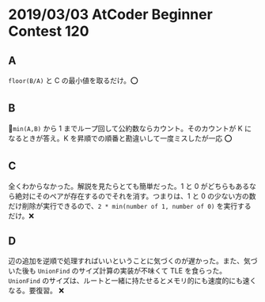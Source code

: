 # 2019/03/03 AtCoder Beginner Contest 120

## A

`floor(B/A)` と C の最小値を取るだけ。:o:

## B

`min(A,B)` から 1 までループ回して公約数ならカウント。そのカウントが K になるときが答え。K を昇順での順番と勘違いして一度ミスしたが一応 :o:

## C

全くわからなかった。解説を見たらとても簡単だった。1 と 0 がどちらもあるなら絶対にそのペアが存在するのでそれを消す。つまりは、1 と 0 の少ない方の数だけ削除が実行できるので、`2 * min(number of 1, number of 0)` を実行するだけ。:x:

## D

辺の追加を逆順で処理すればいいということに気づくのが遅かった。また、気づいた後も `UnionFind` のサイズ計算の実装が不味くて TLE を食らった。 `UnionFind` のサイズは、ルートと一緒に持たせるとメモリ的にも速度的にも速くなる。要復習。 :x:
